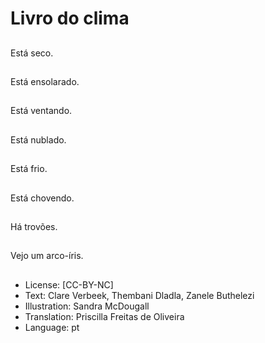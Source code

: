 # Livro do clima

##
Está seco.

##
Está ensolarado.

##
Está ventando.

##
Está nublado.

##
Está frio.

##
Está chovendo.

##
Há trovões.

##
Vejo um arco-íris.

##
* License: [CC-BY-NC]
* Text: Clare Verbeek, Thembani Dladla, Zanele Buthelezi
* Illustration: Sandra McDougall
* Translation: Priscilla Freitas de Oliveira
* Language: pt
